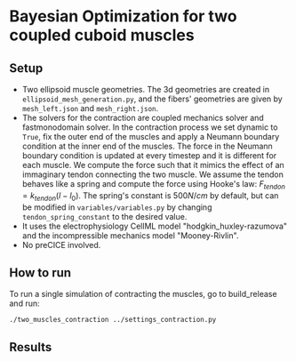 # Bayesian Optimization for two coupled cuboid muscles

## Setup
- Two ellipsoid muscle geometries. The 3d geometries are created in ```ellipsoid_mesh_generation.py```, and the fibers' geometries are given by ```mesh_left.json``` and ```mesh_right.json```.
- The solvers for the contraction are coupled mechanics solver and fastmonodomain solver. In the contraction process we set dynamic to `True`, fix the outer end of the muscles and apply a Neumann boundary condition at the inner end of the muscles. The force in the Neumann boundary condition is updated at every timestep and it is different for each muscle. We compute the force such that it mimics the effect of an immaginary tendon connecting the two muscle. We assume the tendon behaves like a spring and compute the force using Hooke's law: $F_{tendon} = k_{tendon} (l − l_0 )$. The spring's constant is $500N/cm$ by default, but can be modified in ```variables/variables.py``` by changing ```tendon_spring_constant``` to the desired value.
- It uses the electrophysiology CellML model "hodgkin_huxley-razumova" and the incompressible mechanics model "Mooney-Rivlin".
- No preCICE involved. 

## How to run
To run a single simulation of contracting the muscles, go to build_release and run:
```
./two_muscles_contraction ../settings_contraction.py
```

## Results
